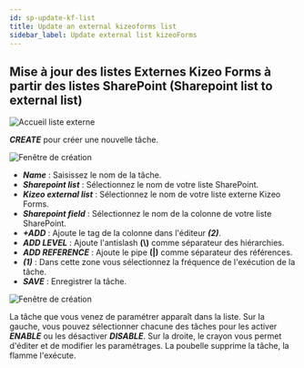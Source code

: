 ```yaml
---
id: sp-update-kf-list
title: Update an external kizeoforms list
sidebar_label: Update external list kizeoForms
---
```


## Mise à jour des listes Externes Kizeo Forms à partir des listes SharePoint (Sharepoint list to external list)

<img src="/kizeo-forms-documentations/img/sp2/fr/Listex-01.jpg" alt="Accueil liste externe" />

***CREATE*** pour créer une nouvelle tâche.

<img src="/kizeo-forms-documentations/img/sp2/fr/Listex-02.jpg" alt="Fenêtre de création" />

- ***Name*** : Saisissez le nom de la tâche.
- ***Sharepoint list*** : Sélectionnez le nom de votre liste SharePoint.
- ***Kizeo external list*** : Sélectionnez le nom de votre liste externe Kizeo Forms.
- ***Sharepoint field*** : Sélectionnez le nom de la colonne de votre liste SharePoint.
- ***+ADD*** : Ajoute le tag de la colonne dans l'éditeur ***(2)***.
- ***ADD LEVEL*** : Ajoute l'antislash **(\\)** comme séparateur des hiérarchies.
- ***ADD REFERENCE*** : Ajoute le pipe **(|)** comme séparateur des références.
- ***(1)*** : Dans cette zone vous sélectionnez la fréquence de l'exécution de la tâche.
- ***SAVE*** : Enregistrer la tâche.

<img src="/kizeo-forms-documentations/img/sp2/fr/Listex-03.jpg" alt="Fenêtre de création" />

La tâche que vous venez de paramétrer apparaît dans la liste. Sur la gauche, vous pouvez sélectionner chacune des tâches pour les activer ***ENABLE*** ou les désactiver ***DISABLE***. Sur la droite, le crayon vous permet d'éditer et de modifier les paramétrages. La poubelle supprime la tâche, la flamme l'exécute.